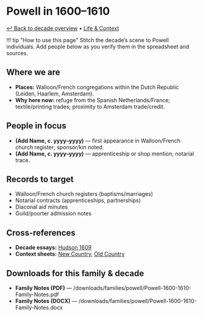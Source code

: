 # Powell in 1600–1610

[↩ Back to decade overview](../../../decades/1600-1610/1600-1610.md) • [Life \& Context](../../../decades/1600-1610/1600-1610-life.md)

!!! tip "How to use this page"
Stitch the decade’s scene to Powell individuals. Add people below as you verify them in the spreadsheet and sources.

## Where we are

* **Places:** Walloon/French congregations within the Dutch Republic (Leiden, Haarlem, Amsterdam).
* **Why here now:** refuge from the Spanish Netherlands/France; textile/printing trades; proximity to Amsterdam trade/credit.

## People in focus

* **(Add Name, c. yyyy–yyyy)** — first appearance in Walloon/French church register; sponsor/kin noted.
* **(Add Name, c. yyyy–yyyy)** — apprenticeship or shop mention; notarial trace.

## Records to target

* Walloon/French church registers (baptisms/marriages)
* Notarial contracts (apprenticeships, partnerships)
* Diaconal aid minutes
* Guild/poorter admission notes

## Cross-references

* **Decade essays:** [Hudson 1609](../../../decades/1600-1610/1609-Hudson.md)
* **Context sheets:** [New Country](../../../decades/1600-1610/1600-1610-NewCountry.md), [Old Country](../../../decades/1600-1610/1600-1610-OldCountry.md)

## Downloads for this family \& decade

* **Family Notes (PDF)** — /downloads/families/powell/Powell-1600-1610-Family-Notes.pdf
* **Family Notes (DOCX)** — /downloads/families/powell/Powell-1600-1610-Family-Notes.docx
